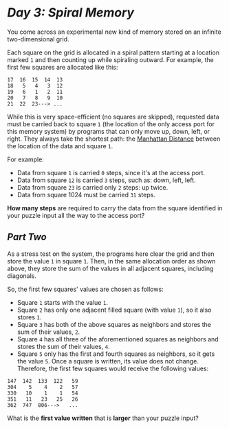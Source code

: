 # ***Day 3: Spiral Memory***

You come across an experimental new kind of memory stored on an infinite two-dimensional grid.

Each square on the grid is allocated in a spiral pattern starting at a location marked `1` and then counting up while spiraling outward. For example, the first few squares are allocated like this:
```
17  16  15  14  13
18   5   4   3  12
19   6   1   2  11
20   7   8   9  10
21  22  23---> ...
```

While this is very space-efficient (no squares are skipped), requested data must be carried back to square `1` (the location of the only access port for this memory system) by programs that can only move up, down, left, or right. They always take the shortest path: the [Manhattan Distance](https://en.wikipedia.org/wiki/Taxicab_geometry) between the location of the data and square `1`.

For example:

- Data from square `1` is carried `0` steps, since it's at the access port.
- Data from square `12` is carried `3` steps, such as: down, left, left.
- Data from square `23` is carried only `2` steps: up twice.
- Data from square 1024 must be carried `31` steps.

**How many steps** are required to carry the data from the square identified in your puzzle input all the way to the access port?


## ***Part Two***

As a stress test on the system, the programs here clear the grid and then store the value `1` in square `1`. Then, in the same allocation order as shown above, they store the sum of the values in all adjacent squares, including diagonals.

So, the first few squares' values are chosen as follows:

- Square `1` starts with the value `1`.
- Square `2` has only one adjacent filled square (with value `1`), so it also stores `1`.
- Square `3` has both of the above squares as neighbors and stores the sum of their values, `2`.
- Square `4` has all three of the aforementioned squares as neighbors and stores the sum of their values, `4`.
- Square `5` only has the first and fourth squares as neighbors, so it gets the value `5`.
Once a square is written, its value does not change. Therefore, the first few squares would receive the following values:
```
147  142  133  122   59
304    5    4    2   57
330   10    1    1   54
351   11   23   25   26
362  747  806--->   ...
```

What is the **first value written** that is **larger** than your puzzle input?

